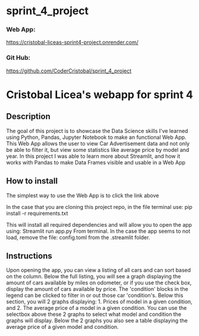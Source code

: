 # sprint_4_project

### Web App: 
https://cristobal-liceas-sprint4-project.onrender.com/
### Git Hub: 
https://github.com/CoderCristobal/sprint_4_project

# Cristobal Licea's webapp for sprint 4


## Description
The goal of this project is to showcase the Data Science skills I've learned using Python, Pandas, Jupyter Notebook to make an functional Web App. This Web App allows the user to view Car Advertisement data and not only be able to filter it, but view some statistics like average price by model and year. In this project I was able to learn more about Streamlit, and how it works with Pandas to make Data Frames visible and usable in a Web App


## How to install
The simplest way to use the Web App is to click the link above

In the case that you are cloning this project repo, in the file terminal use:
pip install -r requirements.txt

This will install all required dependencies and will allow you to open the app using:
Streamlit run app.py
From terminal. In the case the app seems to not load, remove the file: config.toml
from the .streamlit folder.


## Instructions
Upon opening the app, you can view a listing of all cars and can sort based on the column. Below the full listing, you will see a graph displaying the amount of cars available by miles on odometer, or if you use the check box, display the amount of cars available by price. The 'condition' blocks in the legend can be clicked to filter in or out those car 'condition's. Below this section, you will 2 graphs displaying: 1. Prices of model in a given condition, and 2. The average price of a model in a given condition. You can use the selectbox above these 2 graphs to select what model and condition the graphs will display. Below the 2 graphs you also see a table displaying the average price of a given model and condition.

